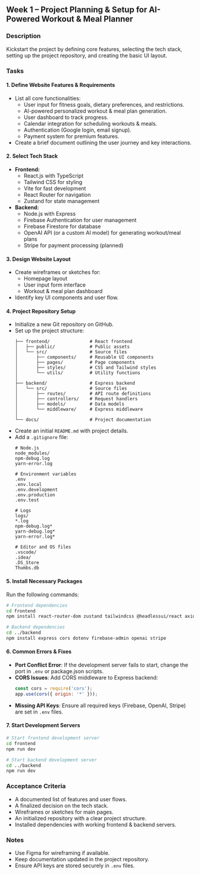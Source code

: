 ## Week 1 – Project Planning & Setup for AI-Powered Workout & Meal Planner

### Description  
Kickstart the project by defining core features, selecting the tech stack, setting up the project repository, and creating the basic UI layout.

### Tasks  

#### 1. Define Website Features & Requirements  
- List all core functionalities:
  - User input for fitness goals, dietary preferences, and restrictions.
  - AI-powered personalized workout & meal plan generation.
  - User dashboard to track progress.
  - Calendar integration for scheduling workouts & meals.
  - Authentication (Google login, email signup).
  - Payment system for premium features.
- Create a brief document outlining the user journey and key interactions.

#### 2. Select Tech Stack  
- **Frontend:**  
  - React.js with TypeScript
  - Tailwind CSS for styling
  - Vite for fast development
  - React Router for navigation
  - Zustand for state management
- **Backend:**  
  - Node.js with Express
  - Firebase Authentication for user management
  - Firebase Firestore for database
  - OpenAI API (or a custom AI model) for generating workout/meal plans
  - Stripe for payment processing (planned)

#### 3. Design Website Layout  
- Create wireframes or sketches for:
  - Homepage layout
  - User input form interface
  - Workout & meal plan dashboard
- Identify key UI components and user flow.

#### 4. Project Repository Setup  
- Initialize a new Git repository on GitHub.
- Set up the project structure:
  ```
  ├── frontend/               # React frontend
  │   ├── public/             # Public assets
  │   └── src/                # Source files
  │       ├── components/     # Reusable UI components
  │       ├── pages/          # Page components
  │       ├── styles/         # CSS and Tailwind styles
  │       └── utils/          # Utility functions
  │
  ├── backend/                # Express backend
  │   └── src/                # Source files
  │       ├── routes/         # API route definitions
  │       ├── controllers/    # Request handlers
  │       ├── models/         # Data models
  │       └── middleware/     # Express middleware
  │
  └── docs/                   # Project documentation
  ```
- Create an initial `README.md` with project details.
- Add a `.gitignore` file:
  ```
  # Node.js
  node_modules/
  npm-debug.log
  yarn-error.log

  # Environment variables
  .env
  .env.local
  .env.development
  .env.production
  .env.test

  # Logs
  logs/
  *.log
  npm-debug.log*
  yarn-debug.log*
  yarn-error.log*

  # Editor and OS files
  .vscode/
  .idea/
  .DS_Store
  Thumbs.db
  ```

#### 5. Install Necessary Packages  
Run the following commands:
```sh
# Frontend dependencies
cd frontend
npm install react-router-dom zustand tailwindcss @headlessui/react axios

# Backend dependencies
cd ../backend
npm install express cors dotenv firebase-admin openai stripe
```

#### 6. Common Errors & Fixes  
- **Port Conflict Error**: If the development server fails to start, change the port in `.env` or package.json scripts.
- **CORS Issues**: Add CORS middleware to Express backend:
  ```js
  const cors = require('cors');
  app.use(cors({ origin: '*' }));
  ```
- **Missing API Keys**: Ensure all required keys (Firebase, OpenAI, Stripe) are set in `.env` files.

#### 7. Start Development Servers  
```sh
# Start frontend development server
cd frontend
npm run dev

# Start backend development server
cd ../backend
npm run dev
```

### Acceptance Criteria  
- A documented list of features and user flows.
- A finalized decision on the tech stack.
- Wireframes or sketches for main pages.
- An initialized repository with a clear project structure.
- Installed dependencies with working frontend & backend servers.

### Notes  
- Use Figma for wireframing if available.
- Keep documentation updated in the project repository.
- Ensure API keys are stored securely in `.env` files.
